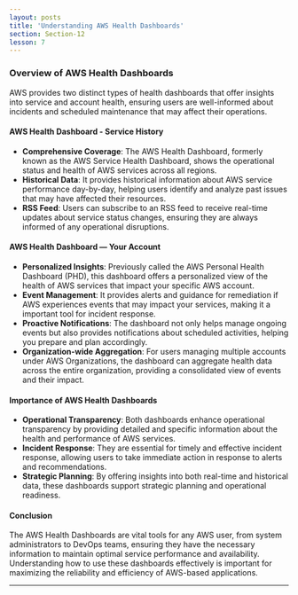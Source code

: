 ```yaml
---
layout: posts
title: 'Understanding AWS Health Dashboards'
section: Section-12
lesson: 7
---
```


### Overview of AWS Health Dashboards

AWS provides two distinct types of health dashboards that offer insights into service and account health, ensuring users are well-informed about incidents and scheduled maintenance that may affect their operations.

<!-- pagebreak -->

#### AWS Health Dashboard - Service History

- **Comprehensive Coverage**: The AWS Health Dashboard, formerly known as the AWS Service Health Dashboard, shows the operational status and health of AWS services across all regions.
- **Historical Data**: It provides historical information about AWS service performance day-by-day, helping users identify and analyze past issues that may have affected their resources.
- **RSS Feed**: Users can subscribe to an RSS feed to receive real-time updates about service status changes, ensuring they are always informed of any operational disruptions.

<!-- pagebreak -->

#### AWS Health Dashboard — Your Account

- **Personalized Insights**: Previously called the AWS Personal Health Dashboard (PHD), this dashboard offers a personalized view of the health of AWS services that impact your specific AWS account.
- **Event Management**: It provides alerts and guidance for remediation if AWS experiences events that may impact your services, making it a important tool for incident response.
- **Proactive Notifications**: The dashboard not only helps manage ongoing events but also provides notifications about scheduled activities, helping you prepare and plan accordingly.
- **Organization-wide Aggregation**: For users managing multiple accounts under AWS Organizations, the dashboard can aggregate health data across the entire organization, providing a consolidated view of events and their impact.

<!-- pagebreak -->

#### Importance of AWS Health Dashboards

- **Operational Transparency**: Both dashboards enhance operational transparency by providing detailed and specific information about the health and performance of AWS services.
- **Incident Response**: They are essential for timely and effective incident response, allowing users to take immediate action in response to alerts and recommendations.
- **Strategic Planning**: By offering insights into both real-time and historical data, these dashboards support strategic planning and operational readiness.

<!-- pagebreak -->

#### Conclusion

The AWS Health Dashboards are vital tools for any AWS user, from system administrators to DevOps teams, ensuring they have the necessary information to maintain optimal service performance and availability. Understanding how to use these dashboards effectively is important for maximizing the reliability and efficiency of AWS-based applications.

---
